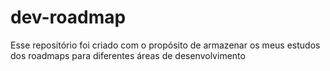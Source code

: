# dev-roadmap
Esse repositório foi criado com o propósito de armazenar os meus estudos dos roadmaps para diferentes áreas de desenvolvimento
